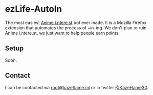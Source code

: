 # ezLife-AutoIn
The most easiest [Anime i.ntere.st](http://i.ntere.st) bot ever made. It is a Mozilla Firefox extension that automates the process of +in-ing. We don't plan to ruin Anime i.ntere.st, we just want to help people earn points.


## Setup
Soon.

## Contact
I can be contacted via [root@kazeflame.ml](mailto:root@kazeflame.ml) or in twitter [@KazeFlame30](twitter.com/KazeFlame30).
